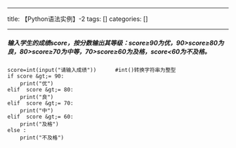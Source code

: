 
--- 
title:  【Python语法实例】-2 
tags: []
categories: [] 

---
##### 输入学生的成绩score，按分数输出其等级：score≥90为优，90&gt;score≥80为良，80&gt;score≥70为中等，70&gt;score≥60为及格，score&lt;60为不及格。

```
score=int(input("请输入成绩"))      #int()转换字符串为整型
if score &gt;= 90: 
    print("优")
elif  score &gt;= 80: 
    print("良") 
elif  score &gt;= 70:
    print("中")
elif  score &gt;= 60: 
    print("及格")
else :
    print("不及格")

```
